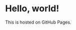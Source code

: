 <!DOCTYPE html>
<html>
  <head>
    <meta charset="utf-8" />
    <title>My Simple Website</title>
  </head>
  <body>
    <h1>Hello, world!</h1>
    <p>This is hosted on GitHub Pages.</p>
  </body>
</html>
